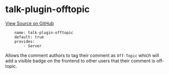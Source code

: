 
# talk-plugin-offtopic
[View Source on GitHub](https://github.com/coralproject/talk/tree/master/plugins/talk-plugin-offtopic/)

```
    name: talk-plugin-offtopic
    default: true
    provides:
        - Server
```


Allows the comment authors to tag their comment as `Off-Topic` which will add a
visible badge on the frontend to other users that their comment is off-topic.